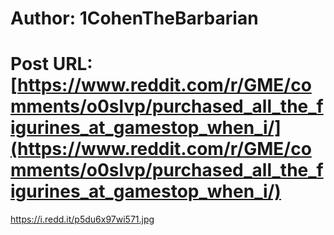 # Author: 1CohenTheBarbarian
# Post URL: [https://www.reddit.com/r/GME/comments/o0slvp/purchased_all_the_figurines_at_gamestop_when_i/](https://www.reddit.com/r/GME/comments/o0slvp/purchased_all_the_figurines_at_gamestop_when_i/)


https://i.redd.it/p5du6x97wi571.jpg